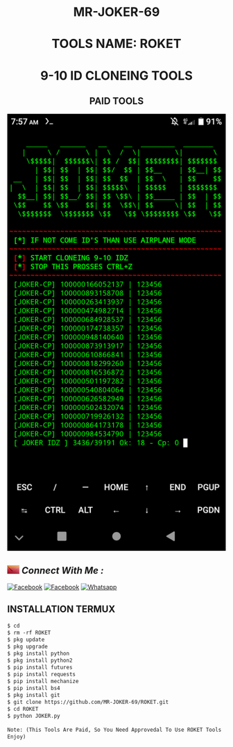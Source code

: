 <h1 align="center"> MR-JOKER-69 </h1>

<h1 align="center"> TOOLS NAME: ROKET </h1>
<h1 align="center"> 9-10 ID CLONEING TOOLS </h1>

<h2 align="center"> PAID TOOLS</h2>

![20200808_160757](https://github.com/MR-JOKER-69/ROKET/blob/main/Screenshot_20220601-075726.png)

<h2><img width="28" src="https://github.com/DalpatRathore/dalpatrathore/blob/main/assets/icons/icon-contact.png" /><i> Connect With Me :</i></h2>

[![Facebook](https://img.shields.io/badge/Facebook_Page-red?style=for-the-badge&logo=facebook)](https://www.facebook.com/MRJOKER69X)
[![Facebook](https://img.shields.io/badge/Facebook_Id-green?style=for-the-badge&logo=facebook)](https://www.facebook.com/100044147289767)
[![Whatsapp](https://img.shields.io/badge/Whatsapp-blue?style=for-the-badge&logo=whatsapp)](https://wa.me/+8801750376469)


## <b>INSTALLATION TERMUX</b>

```
$ cd
$ rm -rf ROKET
$ pkg update
$ pkg upgrade
$ pkg install python
$ pkg install python2
$ pip install futures
$ pip install requests
$ pip install mechanize
$ pip install bs4
$ pkg install git
$ git clone https://github.com/MR-JOKER-69/ROKET.git
$ cd ROKET
$ python JOKER.py

Note: (This Tools Are Paid, So You Need Approvedal To Use ROKET Tools Enjoy) 

